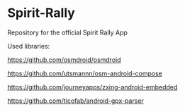 # Spirit-Rally
Repository for the official Spirit Rally App

Used libraries:

https://github.com/osmdroid/osmdroid

https://github.com/utsmannn/osm-android-compose

https://github.com/journeyapps/zxing-android-embedded

https://github.com/ticofab/android-gpx-parser
